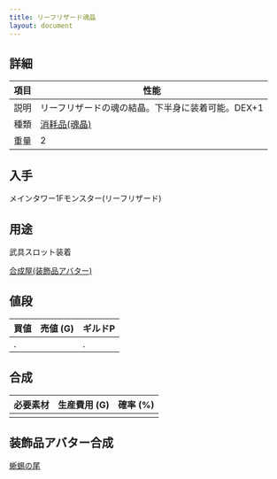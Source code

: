```yaml
---
title: リーフリザード魂晶
layout: document
---
```

## 詳細

|項目|性能|
|---|---|
|説明|リーフリザードの魂の結晶。下半身に装着可能。DEX+1|
|種類|[消耗品(魂晶)](消耗品(魂晶))|
|重量|2|

## 入手

メインタワー1Fモンスター(リーフリザード)

## 用途

武具スロット装着

[合成屋(装飾品アバター)](合成屋(装飾品アバター))

## 値段

|買値|売値 (G)|ギルドP|
|---|---|---|
|.||.|

## 合成

|必要素材|生産費用 (G)|確率 (%)|
|---|---|---|
||||

## 装飾品アバター合成

[蜥蜴の尾](蜥蜴の尾)

